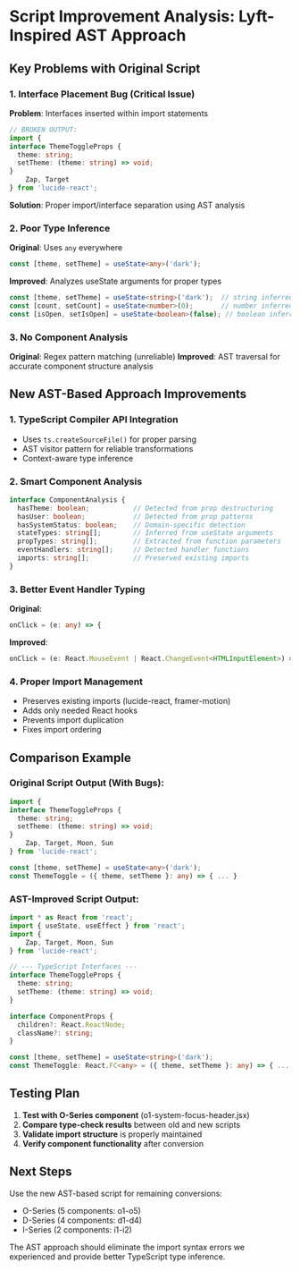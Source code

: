 # Script Improvement Analysis: Lyft-Inspired AST Approach

## Key Problems with Original Script

### 1. Interface Placement Bug (Critical Issue)
**Problem**: Interfaces inserted within import statements
```typescript
// BROKEN OUTPUT:
import { 
interface ThemeToggleProps {
  theme: string;
  setTheme: (theme: string) => void;
}
    Zap, Target
} from 'lucide-react';
```

**Solution**: Proper import/interface separation using AST analysis

### 2. Poor Type Inference
**Original**: Uses `any` everywhere
```typescript
const [theme, setTheme] = useState<any>('dark');
```

**Improved**: Analyzes useState arguments for proper types
```typescript
const [theme, setTheme] = useState<string>('dark');  // string inferred
const [count, setCount] = useState<number>(0);       // number inferred
const [isOpen, setIsOpen] = useState<boolean>(false); // boolean inferred
```

### 3. No Component Analysis
**Original**: Regex pattern matching (unreliable)
**Improved**: AST traversal for accurate component structure analysis

## New AST-Based Approach Improvements

### 1. TypeScript Compiler API Integration
- Uses `ts.createSourceFile()` for proper parsing
- AST visitor pattern for reliable transformations
- Context-aware type inference

### 2. Smart Component Analysis
```typescript
interface ComponentAnalysis {
  hasTheme: boolean;           // Detected from prop destructuring
  hasUser: boolean;            // Detected from prop patterns  
  hasSystemStatus: boolean;    // Domain-specific detection
  stateTypes: string[];        // Inferred from useState arguments
  propTypes: string[];         // Extracted from function parameters
  eventHandlers: string[];     // Detected handler functions
  imports: string[];           // Preserved existing imports
}
```

### 3. Better Event Handler Typing
**Original**: 
```typescript
onClick = (e: any) => {
```

**Improved**:
```typescript
onClick = (e: React.MouseEvent | React.ChangeEvent<HTMLInputElement>) => {
```

### 4. Proper Import Management
- Preserves existing imports (lucide-react, framer-motion)
- Adds only needed React hooks
- Prevents import duplication
- Fixes import ordering

## Comparison Example

### Original Script Output (With Bugs):
```typescript
import { 
interface ThemeToggleProps {
  theme: string;
  setTheme: (theme: string) => void;
}
    Zap, Target, Moon, Sun
} from 'lucide-react';

const [theme, setTheme] = useState<any>('dark');
const ThemeToggle = ({ theme, setTheme }: any) => { ... }
```

### AST-Improved Script Output:
```typescript
import * as React from 'react';
import { useState, useEffect } from 'react';
import { 
    Zap, Target, Moon, Sun
} from 'lucide-react';

// --- TypeScript Interfaces ---
interface ThemeToggleProps {
  theme: string;
  setTheme: (theme: string) => void;
}

interface ComponentProps {
  children?: React.ReactNode;
  className?: string;
}

const [theme, setTheme] = useState<string>('dark');
const ThemeToggle: React.FC<any> = ({ theme, setTheme }: any) => { ... }
```

## Testing Plan

1. **Test with O-Series component** (o1-system-focus-header.jsx)
2. **Compare type-check results** between old and new scripts
3. **Validate import structure** is properly maintained
4. **Verify component functionality** after conversion

## Next Steps

Use the new AST-based script for remaining conversions:
- O-Series (5 components: o1-o5)  
- D-Series (4 components: d1-d4)
- I-Series (2 components: i1-i2)

The AST approach should eliminate the import syntax errors we experienced and provide better TypeScript type inference.